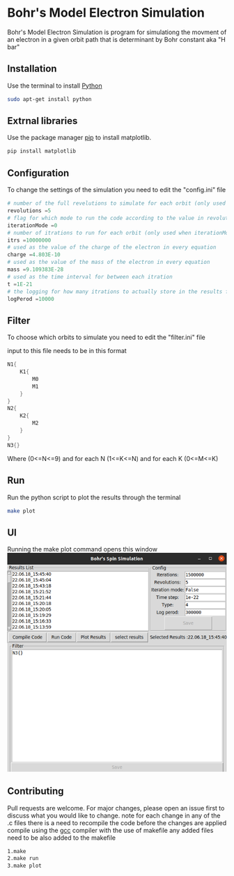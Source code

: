 # Bohr's Model Electron Simulation

Bohr's Model Electron Simulation is program for simulationg the movment of an electron
in a given orbit path that is determinant by Bohr constant aka "H bar"

## Installation
Use the terminal to install [Python](https://www.python.org/ftp/python/3.10.0/python-3.10.0-amd64.exe)

```bash
sudo apt-get install python
```
## Extrnal libraries

Use the package manager [pip](https://pip.pypa.io/en/stable/) to install matplotlib.

```bash
pip install matplotlib
```
## Configuration

To change the settings of the simulation you need to edit the "config.ini" file

```python
# number of the full revelutions to simulate for each orbit (only used when iterationMode = 0 )
revolutions =5
# flag for which mode to run the code according to the value in revolutions (False / 0 ) or the value in itrs (True / 1) 
iterationMode =0
# number of itrations to run for each orbit (only used when iterationMode = 1 )
itrs =10000000
# used as the value of the charge of the electron in every equation
charge =4.803E-10
# used as the value of the mass of the electron in every equation
mass =9.109383E-28
# used as the time interval for between each itration
t =1E-21
# the logging for how many itrations to actually store in the results files
logPerod =10000
```
## Filter 

To choose which orbits to simulate you need to edit the "filter.ini" file

input to this file needs to be in this format 
```C
N1{
    K1{
        M0
        M1
    }
}
N2{
    K2{
        M2
    }
}
N3{}
```
Where (0<=N<=9) and for each N (1<=K<=N) and for each K (0<=M<=K)

## Run

Run the python script to plot the results through the terminal 

```bash
make plot
```
## UI

Running the make plot command opens this window
![alt text](./imgs/Ui.png)

## Contributing
Pull requests are welcome. For major changes, please open an issue first to discuss what you would like to change.
note for each change in any of the .c files there is a need to recompile the code before the changes are applied
compile using the [gcc](https://gcc.gnu.org/) compiler with the use of makefile any added files need to be also added 
to the makefile


```bash
1.make
2.make run
3.make plot
```
